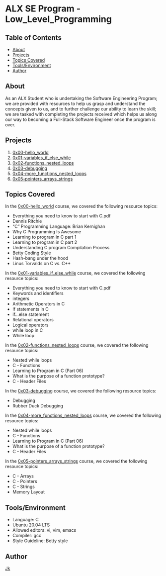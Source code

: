 # ALX SE Program - Low_Level_Programming

## Table of Contents

* [About](about)
* [Projects](projects)
* [Topics Covered](topicscovered)
* [Tools/Environment](tools/environment)
* [Author](author)

## About

As an ALX Student who is undertaking the Software Engineering Program; we are provided with resources to help us grasp and understand the concepts given to us, and to further challenge our ability to learn the skill; we are tasked with completing the projects received which helps us along our way to becoming a Full-Stack Software Engineer once the program is over.

## Projects

1. [0x00-hello_world](./0x00-hello_world)
2. [0x01-variables_if_else_while](./0x01-variables_if_else_while)
3. [0x02-functions_nested_loops](./0x02-functions_nested_loops)
4. [0x03-debugging](./0x03-debugging)
5. [0x04-more_functions_nested_loops](./0x04-more_functions_nested_loops)
6. [0x05-pointers_arrays_strings](./0x05-pointers_arrays_strings)

## Topics Covered

In the [0x00-hello_world](./0x00-hello_world) course, we covered the following resource topics:

* Everything you need to know to start with C.pdf
* Dennis Ritchie
* “C” Programming Language: Brian Kernighan
* Why C Programming Is Awesome
* Learning to program in C part 1
* Learning to program in C part 2
* Understanding C program Compilation Process
* Betty Coding Style
* Hash-bang under the hood
* Linus Torvalds on C vs. C++


In the [0x01-variables_if_else_while](./0x01-variables_if_else_while) course, we covered the following resource topics:

* Everything you need to know to start with C.pdf
* Keywords and identifiers
* integers
* Arithmetic Operators in C
* If statements in C
* if…else statement
* Relational operators
* Logical operators
* while loop in C
* While loop

In the [0x02-functions_nested_loops](./0x02-functions_nested_loops) course, we covered the following resource topics:

- Nested while loops
- C - Functions
- Learning to Program in C (Part 06)
- What is the purpose of a function prototype?
- C - Header Files

In the [0x03-debugging](./0x03-debugging) course, we covered the following resource topics:

- Debugging
- Rubber Duck Debugging

In the [0x04-more_functions_nested_loops](./0x04-more_functions_nested_loops) course, we covered the following resource topics:

- Nested while loops
- C - Functions
- Learning to Program in C (Part 06)
- What is the purpose of a function prototype?
- C - Header Files

In the [0x05-pointers_arrays_strings](./0x05-pointers_arrays_strings) course, we covered the following resource topics:

* C - Arrays
* C - Pointers
* C - Strings
* Memory Layout

## Tools/Environment

* Language: C
* Ubuntu 20.04 LTS
* Allowed editors: vi, vim, emacs
* Compiler: gcc
* Style Guideline: Betty style

## Author

[Jk](https://github.com/thecoderace)

